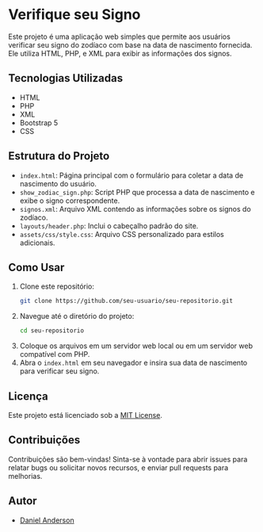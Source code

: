 # Verifique seu Signo

Este projeto é uma aplicação web simples que permite aos usuários verificar seu signo do zodíaco com base na data de nascimento fornecida. Ele utiliza HTML, PHP, e XML para exibir as informações dos signos.

## Tecnologias Utilizadas

- HTML
- PHP
- XML
- Bootstrap 5
- CSS

## Estrutura do Projeto

- `index.html`: Página principal com o formulário para coletar a data de nascimento do usuário.
- `show_zodiac_sign.php`: Script PHP que processa a data de nascimento e exibe o signo correspondente.
- `signos.xml`: Arquivo XML contendo as informações sobre os signos do zodíaco.
- `layouts/header.php`: Inclui o cabeçalho padrão do site.
- `assets/css/style.css`: Arquivo CSS personalizado para estilos adicionais.

## Como Usar

1. Clone este repositório:
    ```bash
    git clone https://github.com/seu-usuario/seu-repositorio.git
    ```
2. Navegue até o diretório do projeto:
    ```bash
    cd seu-repositorio
    ```
3. Coloque os arquivos em um servidor web local ou em um servidor web compatível com PHP.
4. Abra o `index.html` em seu navegador e insira sua data de nascimento para verificar seu signo.

## Licença

Este projeto está licenciado sob a [MIT License](LICENSE).

## Contribuições

Contribuições são bem-vindas! Sinta-se à vontade para abrir issues para relatar bugs ou solicitar novos recursos, e enviar pull requests para melhorias.

## Autor

- [Daniel Anderson](https://github.com/seu-usuario)
